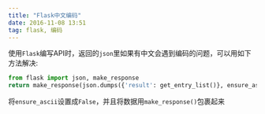 ```yaml
---
title: "Flask中文编码"
date: 2016-11-08 13:51
tag: flask, 编码
---
```


使用`Flask`编写API时，返回的`json`里如果有中文会遇到编码的问题，可以用如下方法解决:

```python
from flask import json, make_response
return make_response(json.dumps({'result': get_entry_list()}, ensure_ascii=False).decode('utf-8'))
```

将`ensure_ascii`设置成`False`，并且将数据用`make_response()`包裹起来